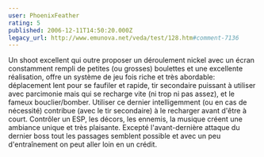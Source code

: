 ```yaml
---
user: PhoenixFeather
rating: 5
published: 2006-12-11T14:50:20.000Z
legacy_url: http://www.emunova.net/veda/test/128.htm#comment-7136
---
```

Un shoot excellent qui outre proposer un déroulement nickel avec un écran constamment rempli de petites (ou grosses) boulettes et une excellente réalisation, offre un système de jeu fois riche et très abordable: déplacement lent pour se faufiler et rapide, tir secondaire puissant à utiliser avec parcimonie mais qui se recharge vite (ni trop ni pas assez), et le fameux bouclier/bomber. Utiliser ce dernier intelligemment (ou en cas de nécessité) contribue (avec le tir secondaire) à le recharger avant d'être à court.
Contrôler un ESP, les décors, les ennemis, la musique créent une ambiance unique et très plaisante. Excepté l'avant-dernière attaque du dernier boss tout les passages semblent possible et avec un peu d'entraînement on peut aller loin en un crédit.